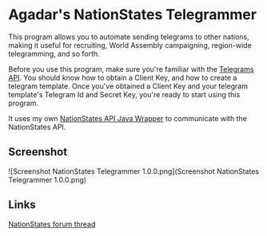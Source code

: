 # Agadar's NationStates Telegrammer

This program allows you to automate sending telegrams to other nations, making it useful for recruiting, World Assembly campaigning, region-wide telegramming, and so forth.

Before you use this program, make sure you're familiar with the [Telegrams API](https://www.nationstates.net/pages/api.html#telegrams). You should know how to obtain a Client Key,
and how to create a telegram template. Once you've obtained a Client Key and your telegram template's Telegram Id and Secret Key, you're ready to start using this program.

It uses my own [NationStates API Java Wrapper](https://github.com/Agadar/NationStates-api-java-wrapper) to communicate with the NationStates API.

## Screenshot

![Screenshot NationStates Telegrammer 1.0.0.png](Screenshot NationStates Telegrammer 1.0.0.png)

## Links

[NationStates forum thread]()
